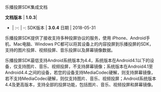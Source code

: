乐播投屏SDK集成文档


**文档版本** | **1.0.3**| 
- | :-: | -: 
SDK版本 | **3.0.4**
日期 | 2018-05-31

乐播投屏SDK提供了接收支持多种投屏协议的服务，使用 iPhone、Android手机、Mac电脑、Windows PC都可以将其设备上的内容投屏到乐播投屏的SDK，支持的图片投屏、视频投屏、音乐投屏以及屏幕镜像数据。

乐播投屏SDK最低支持Android系统版本为4.4，系统版本在Android4.1以下的设备，仅支持图片、音乐、视频投屏，不支持屏幕镜像；系统版本在Android4.1至Android4.4.之间的设备，若您的设备支持MediaCodec硬解，则支持屏幕镜像，若不支持MediaCodec硬解，则仅支持图片、音乐、视频投屏；Android系统版本4.4及更高版本，支持全部的投屏功能，包括图片、音乐、视频投屏和屏幕镜像。
